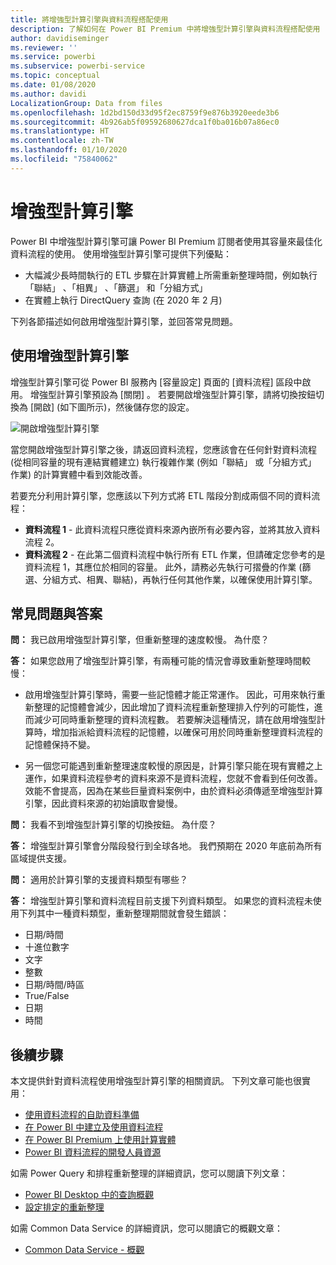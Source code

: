 ```yaml
---
title: 將增強型計算引擎與資料流程搭配使用
description: 了解如何在 Power BI Premium 中將增強型計算引擎與資料流程搭配使用
author: davidiseminger
ms.reviewer: ''
ms.service: powerbi
ms.subservice: powerbi-service
ms.topic: conceptual
ms.date: 01/08/2020
ms.author: davidi
LocalizationGroup: Data from files
ms.openlocfilehash: 1d2bd150d33d95f2ec8759f9e876b3920eede3b6
ms.sourcegitcommit: 4b926ab5f09592680627dca1f0ba016b07a86ec0
ms.translationtype: HT
ms.contentlocale: zh-TW
ms.lasthandoff: 01/10/2020
ms.locfileid: "75840062"
---
```

# <a name="the-enhanced-compute-engine"></a>增強型計算引擎

Power BI 中增強型計算引擎可讓 Power BI Premium 訂閱者使用其容量來最佳化資料流程的使用。 使用增強型計算引擎可提供下列優點：

* 大幅減少長時間執行的 ETL 步驟在計算實體上所需重新整理時間，例如執行「聯結」  、「相異」  、「篩選」  和「分組方式」 
* 在實體上執行 DirectQuery 查詢 (在 2020 年 2 月)

下列各節描述如何啟用增強型計算引擎，並回答常見問題。


## <a name="using-the-enhanced-compute-engine"></a>使用增強型計算引擎

增強型計算引擎可從 Power BI 服務內 [容量設定]  頁面的 [資料流程]  區段中啟用。 增強型計算引擎預設為 [關閉]  。 若要開啟增強型計算引擎，請將切換按鈕切換為 [開啟]  (如下圖所示)，然後儲存您的設定。 

![開啟增強型計算引擎](media/service-dataflows-enhanced-compute-engine/enhanced-compute-engine-01.png)

當您開啟增強型計算引擎之後，請返回資料流程，您應該會在任何針對資料流程 (從相同容量的現有連結實體建立) 執行複雜作業 (例如「聯結」  或「分組方式」  作業) 的計算實體中看到效能改善。 

若要充分利用計算引擎，您應該以下列方式將 ETL 階段分割成兩個不同的資料流程：

* **資料流程 1** - 此資料流程只應從資料來源內嵌所有必要內容，並將其放入資料流程 2。
* **資料流程 2** - 在此第二個資料流程中執行所有 ETL 作業，但請確定您參考的是資料流程 1，其應位於相同的容量。 此外，請務必先執行可摺疊的作業 (篩選、分組方式、相異、聯結)，再執行任何其他作業，以確保使用計算引擎。

## <a name="common-questions-and-answers"></a>常見問題與答案

**問：** 我已啟用增強型計算引擎，但重新整理的速度較慢。 為什麼？

**答：** 如果您啟用了增強型計算引擎，有兩種可能的情況會導致重新整理時間較慢：

 - 啟用增強型計算引擎時，需要一些記憶體才能正常運作。 因此，可用來執行重新整理的記憶體會減少，因此增加了資料流程重新整理排入佇列的可能性，進而減少可同時重新整理的資料流程數。 若要解決這種情況，請在啟用增強型計算時，增加指派給資料流程的記憶體，以確保可用於同時重新整理資料流程的記憶體保持不變。

 - 另一個您可能遇到重新整理速度較慢的原因是，計算引擎只能在現有實體之上運作，如果資料流程參考的資料來源不是資料流程，您就不會看到任何改善。 效能不會提高，因為在某些巨量資料案例中，由於資料必須傳遞至增強型計算引擎，因此資料來源的初始讀取會變慢。  

**問：** 我看不到增強型計算引擎的切換按鈕。 為什麼？

**答：** 增強型計算引擎會分階段發行到全球各地。 我們預期在 2020 年底前為所有區域提供支援。

**問：** 適用於計算引擎的支援資料類型有哪些？

**答：** 增強型計算引擎和資料流程目前支援下列資料類型。 如果您的資料流程未使用下列其中一種資料類型，重新整理期間就會發生錯誤：

* 日期/時間
* 十進位數字
* 文字
* 整數
* 日期/時間/時區
* True/False
* 日期
* 時間

## <a name="next-steps"></a>後續步驟

本文提供針對資料流程使用增強型計算引擎的相關資訊。 下列文章可能也很實用：

* [使用資料流程的自助資料準備](service-dataflows-overview.md)
* [在 Power BI 中建立及使用資料流程](service-dataflows-create-use.md)
* [在 Power BI Premium 上使用計算實體](service-dataflows-computed-entities-premium.md)
* [Power BI 資料流程的開發人員資源](service-dataflows-developer-resources.md)

如需 Power Query 和排程重新整理的詳細資訊，您可以閱讀下列文章：
* [Power BI Desktop 中的查詢概觀](desktop-query-overview.md)
* [設定排定的重新整理](refresh-scheduled-refresh.md)

如需 Common Data Service 的詳細資訊，您可以閱讀它的概觀文章：
* [Common Data Service - 概觀](https://docs.microsoft.com/powerapps/common-data-model/overview)

